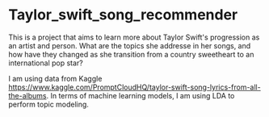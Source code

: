 # Taylor_swift_song_recommender
This is a project that aims to learn more about Taylor Swift's progression as an artist and person. What are the topics she addresse in her songs, and how have they changed as she transition from a country sweetheart to an international pop star?

I am using data from Kaggle https://www.kaggle.com/PromptCloudHQ/taylor-swift-song-lyrics-from-all-the-albums. In terms of machine learning models, I am using LDA to perform topic modeling.
